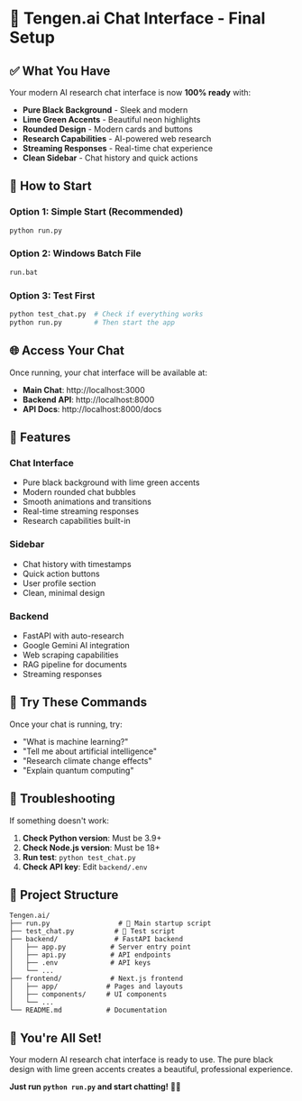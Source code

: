 # 🚀 Tengen.ai Chat Interface - Final Setup

## ✅ What You Have

Your modern AI research chat interface is now **100% ready** with:

- **Pure Black Background** - Sleek and modern
- **Lime Green Accents** - Beautiful neon highlights  
- **Rounded Design** - Modern cards and buttons
- **Research Capabilities** - AI-powered web research
- **Streaming Responses** - Real-time chat experience
- **Clean Sidebar** - Chat history and quick actions

## 🚀 How to Start

### Option 1: Simple Start (Recommended)
```bash
python run.py
```

### Option 2: Windows Batch File
```bash
run.bat
```

### Option 3: Test First
```bash
python test_chat.py  # Check if everything works
python run.py        # Then start the app
```

## 🌐 Access Your Chat

Once running, your chat interface will be available at:
- **Main Chat**: http://localhost:3000
- **Backend API**: http://localhost:8000
- **API Docs**: http://localhost:8000/docs

## 🎨 Features

### Chat Interface
- Pure black background with lime green accents
- Modern rounded chat bubbles
- Smooth animations and transitions
- Real-time streaming responses
- Research capabilities built-in

### Sidebar
- Chat history with timestamps
- Quick action buttons
- User profile section
- Clean, minimal design

### Backend
- FastAPI with auto-research
- Google Gemini AI integration
- Web scraping capabilities
- RAG pipeline for documents
- Streaming responses

## 💬 Try These Commands

Once your chat is running, try:
- "What is machine learning?"
- "Tell me about artificial intelligence"
- "Research climate change effects"
- "Explain quantum computing"

## 🔧 Troubleshooting

If something doesn't work:

1. **Check Python version**: Must be 3.9+
2. **Check Node.js version**: Must be 18+
3. **Run test**: `python test_chat.py`
4. **Check API key**: Edit `backend/.env`

## 📁 Project Structure

```
Tengen.ai/
├── run.py                 # 🚀 Main startup script
├── test_chat.py          # 🧪 Test script
├── backend/              # FastAPI backend
│   ├── app.py           # Server entry point
│   ├── api.py           # API endpoints
│   ├── .env             # API keys
│   └── ...
├── frontend/            # Next.js frontend
│   ├── app/            # Pages and layouts
│   ├── components/     # UI components
│   └── ...
└── README.md           # Documentation
```

## 🎉 You're All Set!

Your modern AI research chat interface is ready to use. The pure black design with lime green accents creates a beautiful, professional experience.

**Just run `python run.py` and start chatting!** 🚀✨